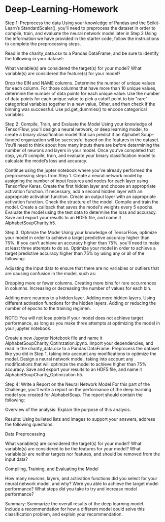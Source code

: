 # Deep-Learning-Homework

Step 1: Preprocess the data
Using your knowledge of Pandas and the Scikit-Learn’s StandardScaler(), you’ll need to preprocess the dataset in order to compile, train, and evaluate the neural network model later in Step 2
Using the information we have provided in the starter code, follow the instructions to complete the preprocessing steps.

Read in the charity_data.csv to a Pandas DataFrame, and be sure to identify the following in your dataset:


What variable(s) are considered the target(s) for your model?
What variable(s) are considered the feature(s) for your model?


Drop the EIN and NAME columns.
Determine the number of unique values for each column.
For those columns that have more than 10 unique values, determine the number of data points for each unique value.
Use the number of data points for each unique value to pick a cutoff point to bin "rare" categorical variables together in a new value, Other, and then check if the binning was successful.
Use pd.get_dummies() to encode categorical variables


Step 2: Compile, Train, and Evaluate the Model
Using your knowledge of TensorFlow, you’ll design a neural network, or deep learning model, to create a binary classification model that can predict if an Alphabet Soup–funded organization will be successful based on the features in the dataset. You’ll need to think about how many inputs there are before determining the number of neurons and layers in your model. Once you’ve completed that step, you’ll compile, train, and evaluate your binary classification model to calculate the model’s loss and accuracy.

Continue using the jupter notebook where you’ve already performed the preprocessing steps from Step 1.
Create a neural network model by assigning the number of input features and nodes for each layer using Tensorflow Keras.
Create the first hidden layer and choose an appropriate activation function.
If necessary, add a second hidden layer with an appropriate activation function.
Create an output layer with an appropriate activation function.
Check the structure of the model.
Compile and train the model.
Create a callback that saves the model's weights every 5 epochs.
Evaluate the model using the test data to determine the loss and accuracy.
Save and export your results to an HDF5 file, and name it AlphabetSoupCharity.h5.


Step 3: Optimize the Model
Using your knowledge of TensorFlow, optimize your model in order to achieve a target predictive accuracy higher than 75%. If you can't achieve an accuracy higher than 75%, you'll need to make at least three attempts to do so.
Optimize your model in order to achieve a target predictive accuracy higher than 75% by using any or all of the following:

Adjusting the input data to ensure that there are no variables or outliers that are causing confusion in the model, such as:

Dropping more or fewer columns.
Creating more bins for rare occurrences in columns.
Increasing or decreasing the number of values for each bin.


Adding more neurons to a hidden layer.
Adding more hidden layers.
Using different activation functions for the hidden layers.
Adding or reducing the number of epochs to the training regimen.

NOTE: You will not lose points if your model does not achieve target performance, as long as you make three attempts at optimizing the model in your jupyter notebook.

Create a new Jupyter Notebook file and name it AlphabetSoupCharity_Optimzation.ipynb.
Import your dependencies, and read in the charity_data.csv to a Pandas DataFrame.
Preprocess the dataset like you did in Step 1, taking into account any modifications to optimize the model.
Design a neural network model, taking into account any modifications that will optimize the model to achieve higher than 75% accuracy.
Save and export your results to an HDF5 file, and name it AlphabetSoupCharity_Optimization.h5.


Step 4: Write a Report on the Neural Network Model
For this part of the Challenge, you’ll write a report on the performance of the deep learning model you created for AlphabetSoup.
The report should contain the following:


Overview of the analysis: Explain the purpose of this analysis.


Results: Using bulleted lists and images to support your answers, address the following questions.



Data Preprocessing

What variable(s) are considered the target(s) for your model?
What variable(s) are considered to be the features for your model?
What variable(s) are neither targets nor features, and should be removed from the input data?


Compiling, Training, and Evaluating the Model

How many neurons, layers, and activation functions did you select for your neural network model, and why?
Were you able to achieve the target model performance?
What steps did you take to try and increase model performance?





Summary: Summarize the overall results of the deep learning model. Include a recommendation for how a different model could solve this classification problem, and explain your recommendation.
